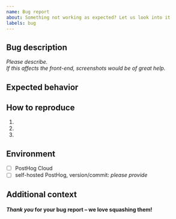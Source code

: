 ```yaml
---
name: Bug report
about: Something not working as expected? Let us look into it
labels: bug
---
```


## Bug description

*Please describe.*  
*If this affects the front-end, screenshots would be of great help.*  

## Expected behavior



## How to reproduce

1.
2.
3.

## Environment

- [ ] PostHog Cloud
- [ ] self-hosted PostHog, version/commit: _please provide_

## Additional context



#### *Thank you* for your bug report – we love squashing them!
